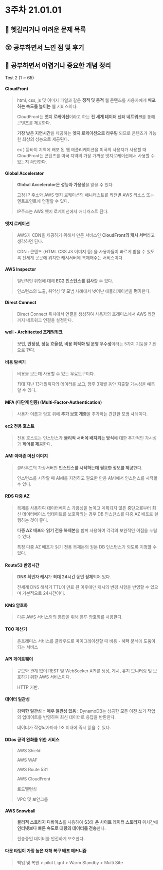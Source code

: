 # 3주차 21.01.01

## 🔮 헷갈리거나 어려운 문제 목록

> 


## 😲 공부하면서 느낀 점 및 후기
>  

## 👻 공부하면서 어렵거나 중요한 개념 정리

Test 2 (1 ~ 65)

#### CloudFront

> html, css, js 및 이미지 파일과 같은 **정적 및 동적** 웹 콘텐츠를 사용자에게 **배포하는 속도를 높이는** 웹 서비스이다.
>
> CloudFront는 **엣지 로케이션**이라고 하는 **전 세계 데이터 센터 네트워크**를 통해 콘텐츠를 제공한다.
>
> **가장 낮은 지연시간**을 제공하는 **엣지 로케이션으로 라우팅** 되므로 콘텐츠가 가능한 최상의 성능으로 제공된다.
>
> ex ) 뭄바이 지역에 배포 된 웹 애플리케이션을 미국의 사용자가 사용할 때 CloudFront는 콘텐츠를 미국 지역의 가장 가까운 엣지로케이션에서 사용할 수 있는지 확인한다.

#### Global Accelerator

> **Global Accelerator은 성능과 가용성**을 얻을 수 있다.
>
> 고정 IP 주소와 AWS 엣지 로케이션의 애니캐스트를 리전별 AWS 리소스 또는 엔트포인트에 연결할 수 있다.
>
> IP주소는 AWS 엣지 로케이션에서 애니캐스트 된다.

#### 엣지 로케이션

> AWS가 CDN을 제공하기 위해서 만든 서비스인 **CloudFront의 캐시 서버**라고 생각하면 된다.
>
> CDN : 콘텐츠 (HTML CSS JS 이미지 등) 을 사용자들이 빠르게 받을 수 있도록 전세계 곳곳에 위치한 캐시서버에 복제해주는 서비스이다.



#### AWS Inspector

> 일반적인 위협에 대해 **EC2 인스턴스를 검사**할 수 있다.
>
> 인스턴스의 노출, 취약성 및 모범 사례에서 벗어난 애플리케이션을 **평가**한다.

#### Direct Connect

> Direct Connect 위치에서 연결을 생성하여 사용자의 프레미스에서 AWS 리전까지 네트워크 연결을 설정한다.

#### well - Architected 프레임워크

> **보안, 안정성, 성능 효율성, 비용 최적화 및 운영 우수성**이라는 5가지 기둥을 기반으로 한다.

#### 비용 탐색기

> 비용을 보는데 사용할 수 있는 무료도구이다.
>
> 최대 지난 13개월까지의 데이터를 보고, 향후 3개월 동안 지출할 가능성을 예측할 수 있다.

#### MFA (다단계 인증) (Multi-Factor-Authentication)

>  사용자 이름과 암호 위에 **추가 보호 계층**을 추가하는 간단한 모범 사례이다.

#### ec2 전용 호스트

> 전용 호스트는 인스턴스가 **물리적 서버에 배치되는 방식**에 대한 추가적인 가시성과 **제어를 제공**한다.

#### AMI 아마존 머신 이미지

> 클라우드의 가상서버인 **인스턴스를 시작하는데 필요한 정보를 제공**한다.
>
> 인스턴스를 시작할 때 AMI를 지정하고 필요한 만큼 AMI에서 인스턴스를 시작할 수 있다.

#### RDS 다중 AZ

> 복제를 사용하여 데이터베이스 가용성을 높이고 계획되지 않은 중단으로부터 최신 데이터베이스 업데이트를 보호하려는 경우 DB 인스턴스를 다중 AZ 배포로 실행하는 것이 좋다.
>
> **다중 AZ 배포**와 **읽기 전용 복제본**을 함께 사용하여 각각의 보완적인 이점을 누릴 수 있다.
>
> 특정 다중 AZ 배포가 읽기 전용 복제본의 원본 DB 인스턴스가 되도록 지정할 수 있다.

#### Route53 반영시간

> **DNS 확인자 캐시**가 **최대 24시간 동안 정체**되어 있다.
>
> 전세계 DNS 해석기 TTL이 만료 된 이후에만 캐시의 변경 사항을 반영할 수 있으며 기본적으로 24시간이다.

#### KMS 암호화

> 다른 AWS 서비스와의 통합을 위해 봉투 암호화를 사용한다.

#### TCO 계산기

> 온프레미스 서비스를 클라우드로 마이그레이션할 때 비용 - 혜택 분석에 도움이 되는 서비스

#### API 게이트웨이

> 규모와 관계 없이 REST 및 WebSocker API를 생성, 게시, 유지 모니터링 및 보호하기 위한 AWS 서비스이다.
>
> HTTP 기반.

#### 데이터 일관성

> **강력한 일관성 = 매우 일관성 있음** : DynamoDB는 성공한 모든 이전 쓰기 작업의 업데이트를 반영하여 최신 데이터로 응답을 반환한다.
>
> 데이터가 작성되자마자 1초 이내에 즉시 읽을 수 있다.

#### DDos 공격 완화를 위한 서비스

> AWS Shield
>
> AWS WAF
>
> AWS Route 531
>
> AWS CloudFront
>
> 로드벨런싱
>
> VPC 및 보안그룹

#### AWS Snowball

> **물리적 스토리지 디바이스**를 사용하여 **S3**와 **온 사이트 데이터 스토리지** 위치간에 **인터넷보다 빠른 속도로 대량의 데이터를 전송**한다.
>
> 전송중인 데이터를 안전하게 보호한다.

#### 다운 타임이 가장 높은 재해 복구 배포 메커니즘

> 백업 및 복원 > pilot Lignt > Warm Standby > Multi Site